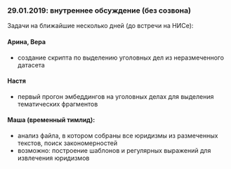### 29.01.2019: внутреннее обсуждение (без созвона)

Задачи на ближайшие несколько дней (до встречи на НИСе):

#### Арина, Вера

- создание скрипта по выделению уголовных дел из неразмеченного датасета

#### Настя

- первый прогон эмбеддингов на уголовных делах для выделения тематических фрагментов

#### Маша (временный тимлид):

- анализ файла, в котором собраны все юридизмы из размеченных текстов, поиск закономерностей
- возможно: построение шаблонов и регулярных выражений для извлечения юридизмов